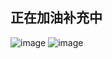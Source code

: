 ## 正在加油补充中

![image](https://github.com/lmliheng/coding-words/assets/159103134/153d20ed-4675-4eb3-8071-296b239b35d1)
![image](https://github.com/lmliheng/coding-words/assets/159103134/39277d00-9f4d-4158-bf20-4f69a6261566)
